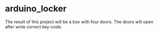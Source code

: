 # arduino_locker
The result of this project will be a box with four doors. The doors will open after write correct key-code. 
